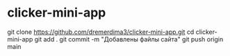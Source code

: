 # clicker-mini-app
git clone https://github.com/dremerdima3/clicker-mini-app.git
cd clicker-mini-app
git add .
git commit -m "Добавлены файлы сайта"
git push origin main
